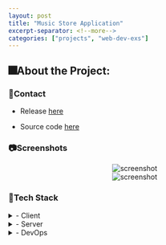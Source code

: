 ```yaml
---
layout: post
title: "Music Store Application"
excerpt-separator: <!--more-->
categories: ["projects", "web-dev-exs"]
---
```


## 🎆About the Project:

### 🤝Contact

- Release [here](https://music-app-download.onrender.com/)

- Source code [here](https://github.com/NamSellsFish/Music-Application)

### 📷Screenshots

<div align="center"> 
  <img src="{{site.url}}/img/download-app.jpg" alt="screenshot" />
</div>
<div align="center"> 
  <img src="{{site.url}}/img/cart-app.jpg" alt="screenshot" />
</div>

### 👾Tech Stack

<details>
  <summary>- Client</summary>
  <ul>
    <li><a href="https://developer.mozilla.org/en-US/docs/Web/HTML">HTML</a></li>
    <li><a href="https://developer.mozilla.org/en-US/docs/Web/CSS">CSS</a></li>
    <li><a href="https://tailwindcss.com/">TailwindCSS</a></li>
    <li><a href="https://docs.oracle.com/javaee/5/tutorial/doc/bnagy.html">JSP</a></li>
  </ul>
</details>

<details>
  <summary>- Server</summary>
  <ul>
    <li><a href="https://www.java.com/en/">Java</a></li>
    <li><a href="https://maven.apache.org/">Maven</a></li>
    <li><a href="https://docs.oracle.com/javaee/7/tutorial/servlets.htm">Servlet</a></li>

</ul>
</details>

<details>
<summary>- DevOps</summary>
  <ul>
    <li><a href="https://www.docker.com/">Docker</a></li>
    <li><a href="https://tomcat.apache.org/">Tomcat</a></li>
    <li><a href="https://render.com/">Render</a></li>
  </ul>
</details>
